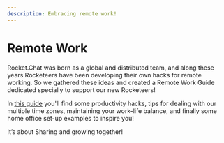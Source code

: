 ```yaml
---
description: Embracing remote work!
---
```


# Remote Work

Rocket.Chat was born as a global and distributed team, and along these years Rocketeers have been developing their own hacks for remote working. So we gathered these ideas and created a Remote Work Guide dedicated specially to support our new Rocketeers!

In [this guide](https://docs.google.com/presentation/d/1WOk8y9Ek7CPRjqoOisXgbnCgbgg3-zXLATkzWlr4aOw/edit?usp=sharing) you'll find some productivity hacks, tips for dealing with our multiple time zones, maintaining your work-life balance, and finally some home office set-up examples to inspire you!

It’s about Sharing and growing together!
